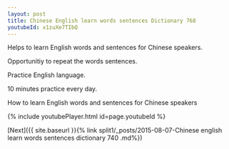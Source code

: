 ```yaml
---
layout: post
title: Chinese English learn words sentences Dictionary 768 
youtubeId: x1zuXe7TIbQ
---
```

 
 
Helps to learn English words and sentences for Chinese speakers.

Opportunitiy to repeat the words sentences. 

Practice English language. 
 
10 minutes practice every day. 
 
How to learn English words and sentences for Chinese speakers 
 
{% include youtubePlayer.html id=page.youtubeId %}
 
 
[Next]({{ site.baseurl }}{% link  split1/_posts/2015-08-07-Chinese english learn words sentences dictionary 740 .md%})
 
